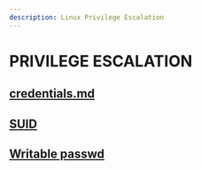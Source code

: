 ```yaml
---
description: Linux Privilege Escalation
---
```


# PRIVILEGE ESCALATION

## [credentials.md](privilege-escalation/credentials.md "mention")

## [SUID](privilege-escalation/SUID)

## [Writable passwd](privilege-escalation/writeable-passwd)

